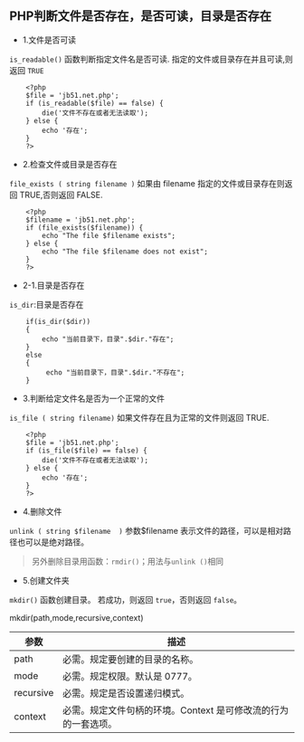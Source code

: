 ## PHP判断文件是否存在，是否可读，目录是否存在

- 1.文件是否可读

`is_readable()` 函数判断指定文件名是否可读. 
指定的文件或目录存在并且可读,则返回 `TRUE`

		<?php 
		$file = 'jb51.net.php'; 
		if (is_readable($file) == false) { 
			die('文件不存在或者无法读取'); 
		} else { 
			echo '存在'; 
		} 
		?> 

- 2.检查文件或目录是否存在 

`file_exists ( string filename )`
如果由 filename 指定的文件或目录存在则返回 TRUE,否则返回 FALSE. 

		<?php 
		$filename = 'jb51.net.php'; 
		if (file_exists($filename)) { 
			echo "The file $filename exists"; 
		} else { 
			echo "The file $filename does not exist"; 
		} 
		?> 

- 2-1.目录是否存在 

`is_dir`:目录是否存在

		if(is_dir($dir))
		{
		    echo "当前目录下，目录".$dir."存在";
		}
		else
		{
		     echo "当前目录下，目录".$dir."不存在";
		}


- 3.判断给定文件名是否为一个正常的文件

`is_file ( string filename)` 
如果文件存在且为正常的文件则返回 TRUE.

		<?php 
		$file = 'jb51.net.php'; 
		if (is_file($file) == false) { 
			die('文件不存在或者无法读取'); 
		} else { 
			echo '存在'; 
		} 
		?> 



- 4.删除文件

`unlink ( string $filename  )`
参数$filename 表示文件的路径，可以是相对路径也可以是绝对路径。

> 另外删除目录用函数：`rmdir()`；用法与`unlink ()`相同

- 5.创建文件夹

`mkdir()` 函数创建目录。
若成功，则返回 `true`，否则返回 `false`。

mkdir(path,mode,recursive,context)

参数  	  | 描述
----------|------
path	  | 必需。规定要创建的目录的名称。 
mode	  | 必需。规定权限。默认是 0777。  
recursive | 必需。规定是否设置递归模式。
context   | 必需。规定文件句柄的环境。Context 是可修改流的行为的一套选项。